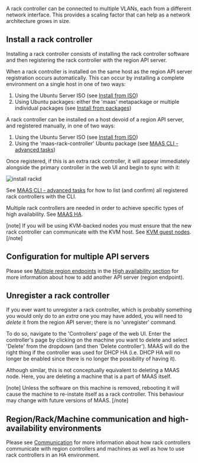A rack controller can be connected to multiple VLANs, each from a different network interface. This provides a scaling factor that can help as a network architecture grows in size.

<h2 id="heading--install-a-rack-controller">Install a rack controller</h2>

Installing a rack controller consists of installing the rack controller software and then registering the rack controller with the region API server.

When a rack controller is installed on the same host as the region API server registration occurs automatically. This can occur by installing a complete environment on a single host in one of two ways:

1.  Using the Ubuntu Server ISO (see [Install from ISO](installconfig-iso-install.md))
2.  Using Ubuntu packages: either the 'maas' metapackage or multiple individual packages (see [Install from packages](installconfig-package-install.md))

A rack controller can be installed on a host devoid of a region API server, and registered manually, in one of two ways:

1.  Using the Ubuntu Server ISO (see [Install from ISO](installconfig-iso-install.md#heading--rack-controller))
2.  Using the 'maas-rack-controller' Ubuntu package (see [MAAS CLI - advanced tasks](manage-cli-advanced.md#heading--install-a-rack-controller))

Once registered, if this is an extra rack controller, it will appear immediately alongside the primary controller in the web UI and begin to sync with it:

![install rackd](../media/installconfig-rack__2.4_install-rackd.png)

See [MAAS CLI - advanced tasks](manage-cli-advanced.md#heading--list-rack-controllers) for how to list (and confirm) all registered rack controllers with the CLI.

Multiple rack controllers are needed in order to achieve specific types of high availability. See [MAAS HA](manage-ha.md).

[note]
If you will be using KVM-backed nodes you must ensure that the new rack controller can communicate with the KVM host. See [KVM guest nodes](nodes-add.md#kvm-guest-nodes).
[/note]

<h2 id="heading--configuration-for-multiple-api-servers">Configuration for multiple API servers</h2>

Please see [Multiple region endpoints](manage-ha.md#heading--multiple-region-endpoints) in the [High availability section](manage-ha.md) for more information about how to add another API server (region endpoint).

<h2 id="heading--unregister-a-rack-controller">Unregister a rack controller</h2>

If you ever want to unregister a rack controller, which is probably something you would only do to an *extra* one you may have added, you will need to *delete* it from the region API server; there is no 'unregister' command.

To do so, navigate to the 'Controllers' page of the web UI. Enter the controller's page by clicking on the machine you want to delete and select 'Delete' from the dropdown (and then 'Delete controller'). MAAS will do the right thing if the controller was used for DHCP HA (i.e. DHCP HA will no longer be enabled since there is no longer the possibility of having it).

Although similar, this is not conceptually equivalent to deleting a MAAS node. Here, you are deleting a machine that is a part of MAAS itself.

[note]
Unless the software on this machine is removed, rebooting it will cause the machine to re-instate itself as a rack controller. This behaviour may change with future versions of MAAS.
[/note]

<h2 id="heading--regionrackmachine-communication-and-high-availability-environments">Region/Rack/Machine communication and high-availability environments</h2>

Please see [Communication](intro-communication.md) for more information about how rack controllers communicate with region controllers and machines as well as how to use rack controllers in an HA environment.

<!-- LINKS -->

